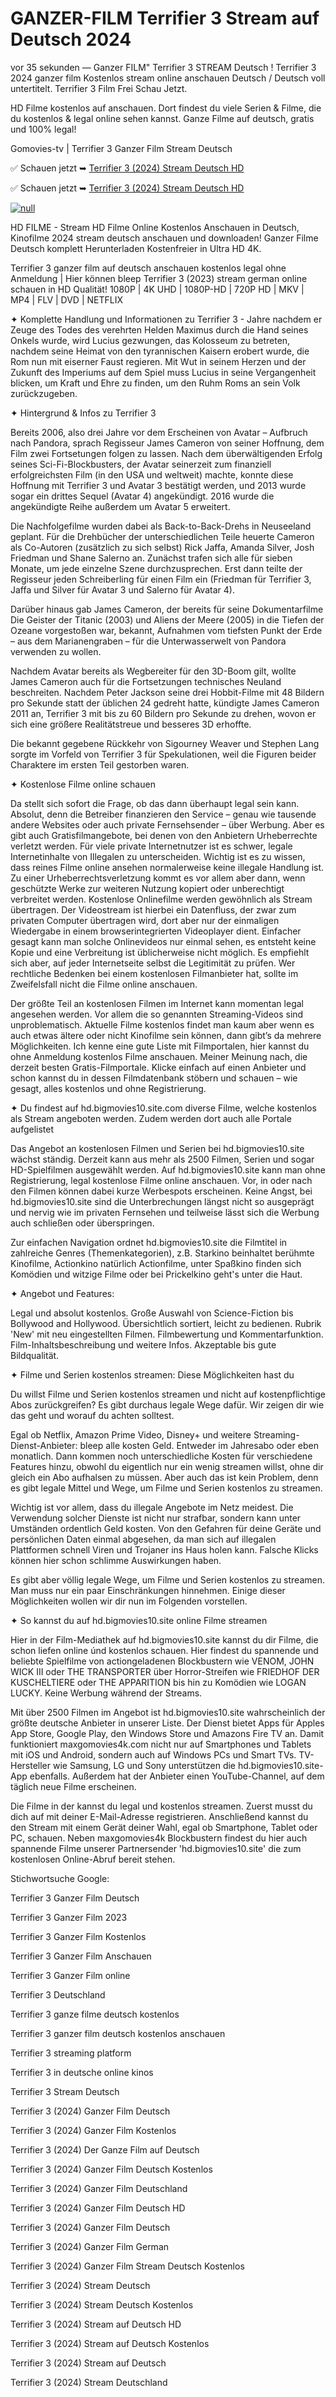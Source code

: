 # GANZER-FILM Terrifier 3 Stream auf Deutsch 2024




vor 35 sekunden — Ganzer FILM" Terrifier 3 STREAM Deutsch ! Terrifier 3 2024 ganzer film Kostenlos stream online anschauen Deutsch / Deutsch voll untertitelt. Terrifier 3 Film Frei Schau Jetzt.

HD Filme kostenlos auf anschauen. Dort findest du viele Serien & Filme, die du kostenlos & legal online sehen kannst. Ganze Filme auf deutsch, gratis und 100% legal!

Gomovies-tv | Terrifier 3 Ganzer Film Stream Deutsch

✅ Schauen jetzt ➥ [Terrifier 3 (2024) Stream Deutsch HD](https://t.co/gqV34CQ82O)

✅ Schauen jetzt ➥ [Terrifier 3 (2024) Stream Deutsch HD](https://t.co/gqV34CQ82O)

[![null](https://static.wixstatic.com/media/855a25_043b5abeb4ae4d35ac003198e7fe56ed~mv2.gif)](https://t.co/gqV34CQ82O)

HD FILME - Stream HD Filme Online Kostenlos Anschauen in Deutsch, Kinofilme 2024 stream deutsch anschauen und downloaden! Ganzer Filme Deutsch komplett Herunterladen Kostenfreier in Ultra HD 4K.

Terrifier 3 ganzer film auf deutsch anschauen kostenlos legal ohne Anmeldung | Hier können bleep Terrifier 3 (2023) stream german online schauen in HD Qualität! 1080P | 4K UHD | 1080P-HD | 720P HD | MKV | MP4 | FLV | DVD | NETFLIX

✦ Komplette Handlung und Informationen zu Terrifier 3 - Jahre nachdem er Zeuge des Todes des verehrten Helden Maximus durch die Hand seines Onkels wurde, wird Lucius gezwungen, das Kolosseum zu betreten, nachdem seine Heimat von den tyrannischen Kaisern erobert wurde, die Rom nun mit eiserner Faust regieren. Mit Wut in seinem Herzen und der Zukunft des Imperiums auf dem Spiel muss Lucius in seine Vergangenheit blicken, um Kraft und Ehre zu finden, um den Ruhm Roms an sein Volk zurückzugeben.

✦ Hintergrund & Infos zu Terrifier 3

Bereits 2006, also drei Jahre vor dem Erscheinen von Avatar – Aufbruch nach Pandora, sprach Regisseur James Cameron von seiner Hoffnung, dem Film zwei Fortsetungen folgen zu lassen. Nach dem überwältigenden Erfolg seines Sci-Fi-Blockbusters, der Avatar seinerzeit zum finanziell erfolgreichsten Film (in den USA und weltweit) machte, konnte diese Hoffnung mit Terrifier 3 und Avatar 3 bestätigt werden, und 2013 wurde sogar ein drittes Sequel (Avatar 4) angekündigt. 2016 wurde die angekündigte Reihe außerdem um Avatar 5 erweitert.

Die Nachfolgefilme wurden dabei als Back-to-Back-Drehs in Neuseeland geplant. Für die Drehbücher der unterschiedlichen Teile heuerte Cameron als Co-Autoren (zusätzlich zu sich selbst) Rick Jaffa, Amanda Silver, Josh Friedman und Shane Salerno an. Zunächst trafen sich alle für sieben Monate, um jede einzelne Szene durchzusprechen. Erst dann teilte der Regisseur jeden Schreiberling für einen Film ein (Friedman für Terrifier 3, Jaffa und Silver für Avatar 3 und Salerno für Avatar 4).

Darüber hinaus gab James Cameron, der bereits für seine Dokumentarfilme Die Geister der Titanic (2003) und Aliens der Meere (2005) in die Tiefen der Ozeane vorgestoßen war, bekannt, Aufnahmen vom tiefsten Punkt der Erde – aus dem Marianengraben – für die Unterwasserwelt von Pandora verwenden zu wollen.

Nachdem Avatar bereits als Wegbereiter für den 3D-Boom gilt, wollte James Cameron auch für die Fortsetzungen technisches Neuland beschreiten. Nachdem Peter Jackson seine drei Hobbit-Filme mit 48 Bildern pro Sekunde statt der üblichen 24 gedreht hatte, kündigte James Cameron 2011 an, Terrifier 3 mit bis zu 60 Bildern pro Sekunde zu drehen, wovon er sich eine größere Realitätstreue und besseres 3D erhoffte.

Die bekannt gegebene Rückkehr von Sigourney Weaver und Stephen Lang sorgte im Vorfeld von Terrifier 3 für Spekulationen, weil die Figuren beider Charaktere im ersten Teil gestorben waren.

✦ Kostenlose Filme online schauen

Da stellt sich sofort die Frage, ob das dann überhaupt legal sein kann. Absolut, denn die Betreiber finanzieren den Service – genau wie tausende andere Websites oder auch private Fernsehsender – über Werbung. Aber es gibt auch Gratisfilmangebote, bei denen von den Anbietern Urheberrechte verletzt werden. Für viele private Internetnutzer ist es schwer, legale Internetinhalte von Illegalen zu unterscheiden. Wichtig ist es zu wissen, dass reines Filme online ansehen normalerweise keine illegale Handlung ist. Zu einer Urheberrechtsverletzung kommt es vor allem aber dann, wenn geschützte Werke zur weiteren Nutzung kopiert oder unberechtigt verbreitet werden. Kostenlose Onlinefilme werden gewöhnlich als Stream übertragen. Der Videostream ist hierbei ein Datenfluss, der zwar zum privaten Computer übertragen wird, dort aber nur der einmaligen Wiedergabe in einem browserintegrierten Videoplayer dient. Einfacher gesagt kann man solche Onlinevideos nur einmal sehen, es entsteht keine Kopie und eine Verbreitung ist üblicherweise nicht möglich. Es empfiehlt sich aber, auf jeder Internetseite selbst die Legitimität zu prüfen. Wer rechtliche Bedenken bei einem kostenlosen Filmanbieter hat, sollte im Zweifelsfall nicht die Filme online anschauen.

Der größte Teil an kostenlosen Filmen im Internet kann momentan legal angesehen werden. Vor allem die so genannten Streaming-Videos sind unproblematisch. Aktuelle Filme kostenlos findet man kaum aber wenn es auch etwas ältere oder nicht Kinofilme sein können, dann gibt’s da mehrere Möglichkeiten. Ich kenne eine gute Liste mit Filmportalen, hier kannst du ohne Anmeldung kostenlos Filme anschauen. Meiner Meinung nach, die derzeit besten Gratis-Filmportale. Klicke einfach auf einen Anbieter und schon kannst du in dessen Filmdatenbank stöbern und schauen – wie gesagt, alles kostenlos und ohne Registrierung.

✦ Du findest auf hd.bigmovies10.site.com diverse Filme, welche kostenlos als Stream angeboten werden. Zudem werden dort auch alle Portale aufgelistet

Das Angebot an kostenlosen Filmen und Serien bei hd.bigmovies10.site wächst ständig. Derzeit kann aus mehr als 2500 Filmen, Serien und sogar HD-Spielfilmen ausgewählt werden. Auf hd.bigmovies10.site kann man ohne Registrierung, legal kostenlose Filme online anschauen. Vor, in oder nach den Filmen können dabei kurze Werbespots erscheinen. Keine Angst, bei hd.bigmovies10.site sind die Unterbrechungen längst nicht so ausgeprägt und nervig wie im privaten Fernsehen und teilweise lässt sich die Werbung auch schließen oder überspringen.

Zur einfachen Navigation ordnet hd.bigmovies10.site die Filmtitel in zahlreiche Genres (Themenkategorien), z.B. Starkino beinhaltet berühmte Kinofilme, Actionkino natürlich Actionfilme, unter Spaßkino finden sich Komödien und witzige Filme oder bei Prickelkino geht's unter die Haut.

✦ Angebot und Features:

Legal und absolut kostenlos. Große Auswahl von Science-Fiction bis Bollywood and Hollywood. Übersichtlich sortiert, leicht zu bedienen. Rubrik 'New' mit neu eingestellten Filmen. Filmbewertung und Kommentarfunktion. Film-Inhaltsbeschreibung und weitere Infos. Akzeptable bis gute Bildqualität.

✦ Filme und Serien kostenlos streamen: Diese Möglichkeiten hast du

Du willst Filme und Serien kostenlos streamen und nicht auf kostenpflichtige Abos zurückgreifen? Es gibt durchaus legale Wege dafür. Wir zeigen dir wie das geht und worauf du achten solltest.

Egal ob Netflix, Amazon Prime Video, Disney+ und weitere Streaming-Dienst-Anbieter: bleep alle kosten Geld. Entweder im Jahresabo oder eben monatlich. Dann kommen noch unterschiedliche Kosten für verschiedene Features hinzu, obwohl du eigentlich nur ein wenig streamen willst, ohne dir gleich ein Abo aufhalsen zu müssen. Aber auch das ist kein Problem, denn es gibt legale Mittel und Wege, um Filme und Serien kostenlos zu streamen.

Wichtig ist vor allem, dass du illegale Angebote im Netz meidest. Die Verwendung solcher Dienste ist nicht nur strafbar, sondern kann unter Umständen ordentlich Geld kosten. Von den Gefahren für deine Geräte und persönlichen Daten einmal abgesehen, da man sich auf illegalen Plattformen schnell Viren und Trojaner ins Haus holen kann. Falsche Klicks können hier schon schlimme Auswirkungen haben.

Es gibt aber völlig legale Wege, um Filme und Serien kostenlos zu streamen. Man muss nur ein paar Einschränkungen hinnehmen. Einige dieser Möglichkeiten wollen wir dir nun im Folgenden vorstellen.

✦ So kannst du auf hd.bigmovies10.site online Filme streamen

Hier in der Film-Mediathek auf hd.bigmovies10.site kannst du dir Filme, die schon liefen online únd kostenlos schauen. Hier findest du spannende und beliebte Spielfilme von actiongeladenen Blockbustern wie VENOM, JOHN WICK III oder THE TRANSPORTER über Horror-Streifen wie FRIEDHOF DER KUSCHELTIERE oder THE APPARITION bis hin zu Komödien wie LOGAN LUCKY. Keine Werbung während der Streams.

Mit über 2500 Filmen im Angebot ist hd.bigmovies10.site wahrscheinlich der größte deutsche Anbieter in unserer Liste. Der Dienst bietet Apps für Apples App Store, Google Play, den Windows Store und Amazons Fire TV an. Damit funktioniert maxgomovies4k.com nicht nur auf Smartphones und Tablets mit iOS und Android, sondern auch auf Windows PCs und Smart TVs. TV-Hersteller wie Samsung, LG und Sony unterstützen die hd.bigmovies10.site-App ebenfalls. Außerdem hat der Anbieter einen YouTube-Channel, auf dem täglich neue Filme erscheinen.

Die Filme in der kannst du legal und kostenlos streamen. Zuerst musst du dich auf mit deiner E-Mail-Adresse registrieren. Anschließend kannst du den Stream mit einem Gerät deiner Wahl, egal ob Smartphone, Tablet oder PC, schauen. Neben maxgomovies4k Blockbustern findest du hier auch spannende Filme unserer Partnersender 'hd.bigmovies10.site' die zum kostenlosen Online-Abruf bereit stehen.

Stichwortsuche Google:

Terrifier 3 Ganzer Film Deutsch

Terrifier 3 Ganzer Film 2023

Terrifier 3 Ganzer Film Kostenlos

Terrifier 3 Ganzer Film Anschauen

Terrifier 3 Ganzer Film online

Terrifier 3 Deutschland

Terrifier 3 ganze filme deutsch kostenlos

Terrifier 3 ganzer film deutsch kostenlos anschauen

Terrifier 3 streaming platform

Terrifier 3 in deutsche online kinos

Terrifier 3 Stream Deutsch

Terrifier 3 (2024) Ganzer Film Deutsch

Terrifier 3 (2024) Ganzer Film Kostenlos

Terrifier 3 (2024) Der Ganze Film auf Deutsch

Terrifier 3 (2024) Ganzer Film Deutsch Kostenlos

Terrifier 3 (2024) Ganzer Film Deutschland

Terrifier 3 (2024) Ganzer Film Deutsch HD

Terrifier 3 (2024) Ganzer Film Deutsch

Terrifier 3 (2024) Ganzer Film German

Terrifier 3 (2024) Ganzer Film Stream Deutsch Kostenlos

Terrifier 3 (2024) Stream Deutsch

Terrifier 3 (2024) Stream Deutsch Kostenlos

Terrifier 3 (2024) Stream auf Deutsch HD

Terrifier 3 (2024) Stream auf Deutsch Kostenlos

Terrifier 3 (2024) Stream auf Deutsch

Terrifier 3 (2024) Stream Deutschland
